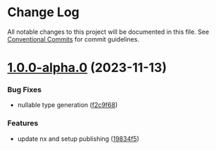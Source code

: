 # Change Log

All notable changes to this project will be documented in this file. See
[Conventional Commits](https://conventionalcommits.org) for commit guidelines.

# [1.0.0-alpha.0](https://github.com/leancodepl/contractsgenerator-typescript/compare/v0.5.0-alpha.0...v1.0.0-alpha.0) (2023-11-13)

### Bug Fixes

- nullable type generation
  ([f2c9f68](https://github.com/leancodepl/contractsgenerator-typescript/commit/f2c9f682e28401a28dce075eefca6cf180ed15b1))

### Features

- update nx and setup publishing
  ([19834f5](https://github.com/leancodepl/contractsgenerator-typescript/commit/19834f5f8ab97c5d04a7d819eeabaa74a010ed51))
